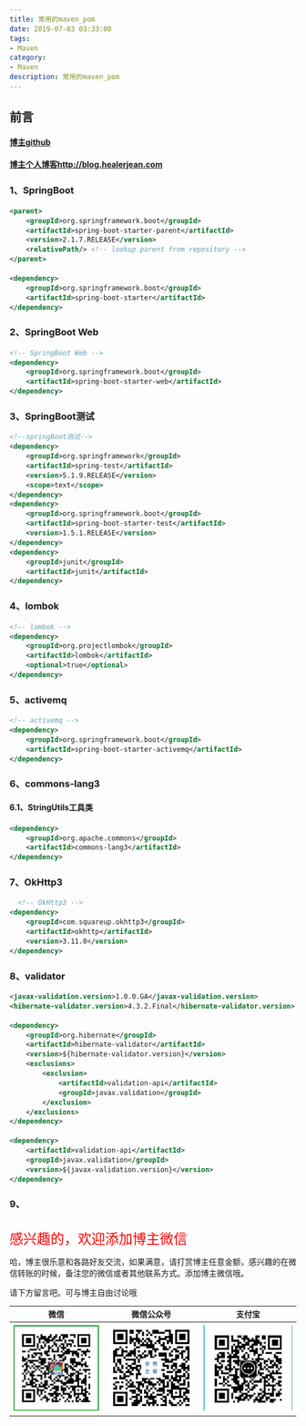 ```yaml
---
title: 常用的maven_pom
date: 2019-07-03 03:33:00
tags: 
- Maven
category: 
- Maven
description: 常用的maven_pom
---
```


<!-- 

https://raw.githubusercontent.com/HealerJean/HealerJean.github.io/master/blogImages/
　　首行缩进

<font  clalss="healerColor" color="red" size="5" >     </font>

<font  clalss="healerSize"  size="5" >     </font>
-->




## 前言

#### [博主github](https://github.com/HealerJean)
#### [博主个人博客http://blog.healerjean.com](http://HealerJean.github.io)    



### 1、SpringBoot

```xml
<parent>
    <groupId>org.springframework.boot</groupId>
    <artifactId>spring-boot-starter-parent</artifactId>
    <version>2.1.7.RELEASE</version>
    <relativePath/> <!-- lookup parent from repository -->
</parent>       

<dependency>
    <groupId>org.springframework.boot</groupId>
    <artifactId>spring-boot-starter</artifactId>
</dependency>
```



### 2、SpringBoot Web

```xml
<!-- SpringBoot Web -->
<dependency>
    <groupId>org.springframework.boot</groupId>
    <artifactId>spring-boot-starter-web</artifactId>
</dependency>
```





### 3、SpringBoot测试

```xml
<!--springBoot测试-->
<dependency>
    <groupId>org.springframework</groupId>
    <artifactId>spring-test</artifactId>
    <version>5.1.9.RELEASE</version>
    <scope>text</scope>
</dependency>
<dependency>
    <groupId>org.springframework.boot</groupId>
    <artifactId>spring-boot-starter-test</artifactId>
    <version>1.5.1.RELEASE</version>
</dependency>
<dependency>
    <groupId>junit</groupId>
    <artifactId>junit</artifactId>
</dependency>
```



### 4、lombok

```xml
<!-- lombok -->
<dependency>
    <groupId>org.projectlombok</groupId>
    <artifactId>lombok</artifactId>
    <optional>true</optional>
</dependency>
```



### 5、activemq

```xml
<!-- activemq -->
<dependency>
    <groupId>org.springframework.boot</groupId>
    <artifactId>spring-boot-starter-activemq</artifactId>
</dependency>

```



### 6、commons-lang3

#### 6.1、StringUtils工具类

```xml
<dependency>
    <groupId>org.apache.commons</groupId>
    <artifactId>commons-lang3</artifactId>
</dependency>
```



### 7、OkHttp3

```xml
  <!-- OkHttp3 -->
<dependency>
    <groupId>com.squareup.okhttp3</groupId>
    <artifactId>okhttp</artifactId>
    <version>3.11.0</version>
</dependency>
```



### 8、validator

```xml
<javax-validation.version>1.0.0.GA</javax-validation.version>
<hibernate-validator.version>4.3.2.Final</hibernate-validator.version>

<dependency>
    <groupId>org.hibernate</groupId>
    <artifactId>hibernate-validator</artifactId>
    <version>${hibernate-validator.version}</version>
    <exclusions>
        <exclusion>
            <artifactId>validation-api</artifactId>
            <groupId>javax.validation</groupId>
        </exclusion>
    </exclusions>
</dependency>

<dependency>
    <artifactId>validation-api</artifactId>
    <groupId>javax.validation</groupId>
    <version>${javax-validation.version}</version>
</dependency>
```



### 9、



```Xml

```





<font  color="red" size="5" >   


感兴趣的，欢迎添加博主微信
 </font>       

   



哈，博主很乐意和各路好友交流，如果满意，请打赏博主任意金额，感兴趣的在微信转账的时候，备注您的微信或者其他联系方式。添加博主微信哦。    

请下方留言吧。可与博主自由讨论哦

|微信 | 微信公众号|支付宝|
|:-------:|:-------:|:------:|
| ![微信](https://raw.githubusercontent.com/HealerJean/HealerJean.github.io/master/assets/img/tctip/weixin.jpg)|![微信公众号](https://raw.githubusercontent.com/HealerJean/HealerJean.github.io/master/assets/img/my/qrcode_for_gh_a23c07a2da9e_258.jpg)|![支付宝](https://raw.githubusercontent.com/HealerJean/HealerJean.github.io/master/assets/img/tctip/alpay.jpg) |



<link rel="stylesheet" href="https://unpkg.com/gitalk/dist/gitalk.css">

<script src="https://unpkg.com/gitalk@latest/dist/gitalk.min.js"></script> 
<div id="gitalk-container"></div>    
 <script type="text/javascript">
    var gitalk = new Gitalk({
		clientID: `1d164cd85549874d0e3a`,
		clientSecret: `527c3d223d1e6608953e835b547061037d140355`,
		repo: `HealerJean.github.io`,
		owner: 'HealerJean',
		admin: ['HealerJean'],
		id: 'NcDVFQZrY2jMiW9O',
    });
    gitalk.render('gitalk-container');
</script> 
